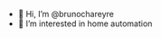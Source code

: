 - 👋 Hi, I’m @brunochareyre
- 👀 I’m interested in home automation

<!---
brunochareyre/brunochareyre is a ✨ special ✨ repository because its `README.md` (this file) appears on your GitHub profile.
You can click the Preview link to take a look at your changes.
--->
